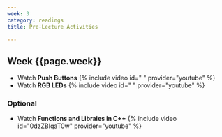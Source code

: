 ```yaml
---
week: 3
category: readings
title: Pre-Lecture Activities

---
```


## Week {{page.week}}

* Watch **Push Buttons**
  {% include video id=" " provider="youtube" %}
* Watch **RGB LEDs**
  {% include video id=" " provider="youtube" %}





### Optional

* Watch **Functions and Libraies in C++**
  {% include video id="0dzZBIqaT0w" provider="youtube" %}